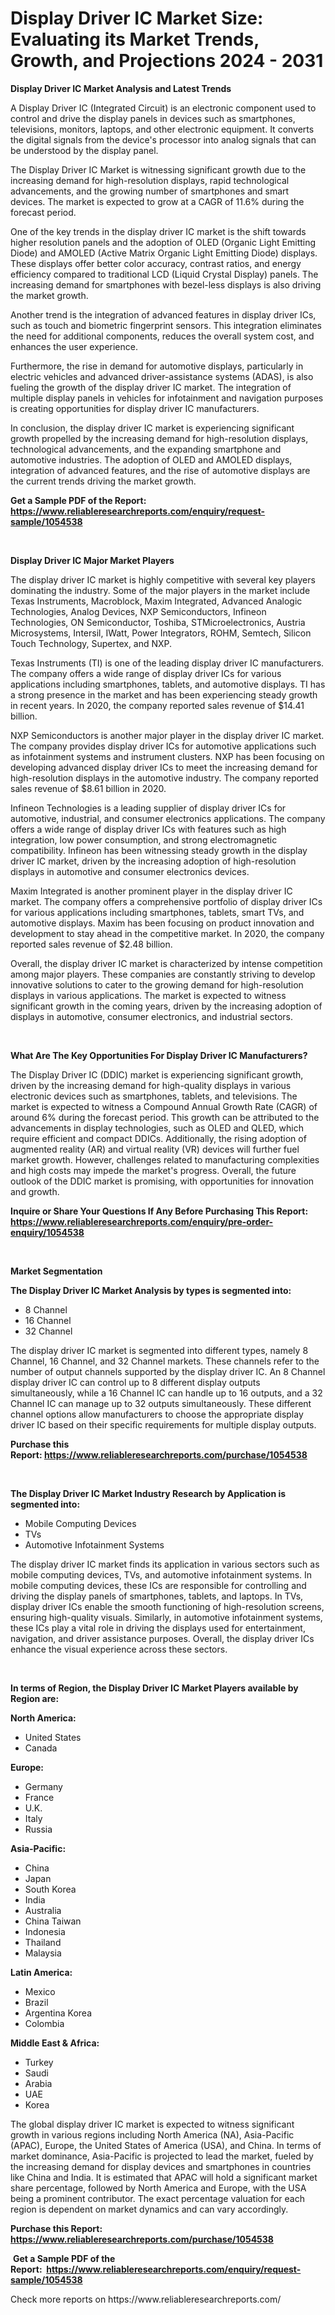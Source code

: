 <p><h1>Display Driver IC Market Size: Evaluating its Market Trends, Growth, and Projections 2024 - 2031</h1></p><p><strong>Display Driver IC Market Analysis and Latest Trends</strong></p>
<p><p>A Display Driver IC (Integrated Circuit) is an electronic component used to control and drive the display panels in devices such as smartphones, televisions, monitors, laptops, and other electronic equipment. It converts the digital signals from the device's processor into analog signals that can be understood by the display panel.</p><p>The Display Driver IC Market is witnessing significant growth due to the increasing demand for high-resolution displays, rapid technological advancements, and the growing number of smartphones and smart devices. The market is expected to grow at a CAGR of 11.6% during the forecast period.</p><p>One of the key trends in the display driver IC market is the shift towards higher resolution panels and the adoption of OLED (Organic Light Emitting Diode) and AMOLED (Active Matrix Organic Light Emitting Diode) displays. These displays offer better color accuracy, contrast ratios, and energy efficiency compared to traditional LCD (Liquid Crystal Display) panels. The increasing demand for smartphones with bezel-less displays is also driving the market growth.</p><p>Another trend is the integration of advanced features in display driver ICs, such as touch and biometric fingerprint sensors. This integration eliminates the need for additional components, reduces the overall system cost, and enhances the user experience.</p><p>Furthermore, the rise in demand for automotive displays, particularly in electric vehicles and advanced driver-assistance systems (ADAS), is also fueling the growth of the display driver IC market. The integration of multiple display panels in vehicles for infotainment and navigation purposes is creating opportunities for display driver IC manufacturers.</p><p>In conclusion, the display driver IC market is experiencing significant growth propelled by the increasing demand for high-resolution displays, technological advancements, and the expanding smartphone and automotive industries. The adoption of OLED and AMOLED displays, integration of advanced features, and the rise of automotive displays are the current trends driving the market growth.</p></p>
<p><strong>Get a Sample PDF of the Report:&nbsp; <a href="https://www.reliableresearchreports.com/enquiry/request-sample/1054538">https://www.reliableresearchreports.com/enquiry/request-sample/1054538</a></strong></p>
<p>&nbsp;</p>
<p><strong>Display Driver IC Major Market Players</strong></p>
<p><p>The display driver IC market is highly competitive with several key players dominating the industry. Some of the major players in the market include Texas Instruments, Macroblock, Maxim Integrated, Advanced Analogic Technologies, Analog Devices, NXP Semiconductors, Infineon Technologies, ON Semiconductor, Toshiba, STMicroelectronics, Austria Microsystems, Intersil, IWatt, Power Integrators, ROHM, Semtech, Silicon Touch Technology, Supertex, and NXP.</p><p>Texas Instruments (TI) is one of the leading display driver IC manufacturers. The company offers a wide range of display driver ICs for various applications including smartphones, tablets, and automotive displays. TI has a strong presence in the market and has been experiencing steady growth in recent years. In 2020, the company reported sales revenue of $14.41 billion.</p><p>NXP Semiconductors is another major player in the display driver IC market. The company provides display driver ICs for automotive applications such as infotainment systems and instrument clusters. NXP has been focusing on developing advanced display driver ICs to meet the increasing demand for high-resolution displays in the automotive industry. The company reported sales revenue of $8.61 billion in 2020.</p><p>Infineon Technologies is a leading supplier of display driver ICs for automotive, industrial, and consumer electronics applications. The company offers a wide range of display driver ICs with features such as high integration, low power consumption, and strong electromagnetic compatibility. Infineon has been witnessing steady growth in the display driver IC market, driven by the increasing adoption of high-resolution displays in automotive and consumer electronics devices.</p><p>Maxim Integrated is another prominent player in the display driver IC market. The company offers a comprehensive portfolio of display driver ICs for various applications including smartphones, tablets, smart TVs, and automotive displays. Maxim has been focusing on product innovation and development to stay ahead in the competitive market. In 2020, the company reported sales revenue of $2.48 billion.</p><p>Overall, the display driver IC market is characterized by intense competition among major players. These companies are constantly striving to develop innovative solutions to cater to the growing demand for high-resolution displays in various applications. The market is expected to witness significant growth in the coming years, driven by the increasing adoption of displays in automotive, consumer electronics, and industrial sectors.</p></p>
<p>&nbsp;</p>
<p><strong>What Are The Key Opportunities For Display Driver IC Manufacturers?</strong></p>
<p><p>The Display Driver IC (DDIC) market is experiencing significant growth, driven by the increasing demand for high-quality displays in various electronic devices such as smartphones, tablets, and televisions. The market is expected to witness a Compound Annual Growth Rate (CAGR) of around 6% during the forecast period. This growth can be attributed to the advancements in display technologies, such as OLED and QLED, which require efficient and compact DDICs. Additionally, the rising adoption of augmented reality (AR) and virtual reality (VR) devices will further fuel market growth. However, challenges related to manufacturing complexities and high costs may impede the market's progress. Overall, the future outlook of the DDIC market is promising, with opportunities for innovation and growth.</p></p>
<p><strong>Inquire or Share Your Questions If Any Before Purchasing This Report: <a href="https://www.reliableresearchreports.com/enquiry/pre-order-enquiry/1054538">https://www.reliableresearchreports.com/enquiry/pre-order-enquiry/1054538</a></strong></p>
<p>&nbsp;</p>
<p><strong>Market Segmentation</strong></p>
<p><strong>The Display Driver IC Market Analysis by types is segmented into:</strong></p>
<p><ul><li>8 Channel</li><li>16 Channel</li><li>32 Channel</li></ul></p>
<p><p>The display driver IC market is segmented into different types, namely 8 Channel, 16 Channel, and 32 Channel markets. These channels refer to the number of output channels supported by the display driver IC. An 8 Channel display driver IC can control up to 8 different display outputs simultaneously, while a 16 Channel IC can handle up to 16 outputs, and a 32 Channel IC can manage up to 32 outputs simultaneously. These different channel options allow manufacturers to choose the appropriate display driver IC based on their specific requirements for multiple display outputs.</p></p>
<p><strong>Purchase this Report:&nbsp;<a href="https://www.reliableresearchreports.com/purchase/1054538">https://www.reliableresearchreports.com/purchase/1054538</a></strong></p>
<p>&nbsp;</p>
<p><strong>The Display Driver IC Market Industry Research by Application is segmented into:</strong></p>
<p><ul><li>Mobile Computing Devices</li><li>TVs</li><li>Automotive Infotainment Systems</li></ul></p>
<p><p>The display driver IC market finds its application in various sectors such as mobile computing devices, TVs, and automotive infotainment systems. In mobile computing devices, these ICs are responsible for controlling and driving the display panels of smartphones, tablets, and laptops. In TVs, display driver ICs enable the smooth functioning of high-resolution screens, ensuring high-quality visuals. Similarly, in automotive infotainment systems, these ICs play a vital role in driving the displays used for entertainment, navigation, and driver assistance purposes. Overall, the display driver ICs enhance the visual experience across these sectors.</p></p>
<p>&nbsp;</p>
<p><strong>In terms of Region, the Display Driver IC Market Players available by Region are:</strong></p>
<p>
    <p> <strong> North America: </strong>
        <ul>
            <li>United States</li>
            <li>Canada</li>
        </ul>
        </p> 
    <p> <strong> Europe: </strong>
        <ul>
            <li>Germany</li>
            <li>France</li>
            <li>U.K.</li>
            <li>Italy</li>
            <li>Russia</li>
        </ul>
        </p> 
    <p> <strong> Asia-Pacific: </strong>
        <ul>
            <li>China</li>
            <li>Japan</li>
            <li>South Korea</li>
            <li>India</li>
            <li>Australia</li>
            <li>China Taiwan</li>
            <li>Indonesia</li>
            <li>Thailand</li>
            <li>Malaysia</li>
        </ul>
        </p> 
    <p> <strong> Latin America: </strong>
        <ul>
            <li>Mexico</li>
            <li>Brazil</li>
            <li>Argentina Korea</li>
            <li>Colombia</li>
        </ul>
        </p> 
    <p> <strong> Middle East & Africa: </strong>
        <ul>
            <li>Turkey</li>
            <li>Saudi</li>
            <li>Arabia</li>
            <li>UAE</li>
            <li>Korea</li>
        </ul>
    </p>
    </p>
<p><p>The global display driver IC market is expected to witness significant growth in various regions including North America (NA), Asia-Pacific (APAC), Europe, the United States of America (USA), and China. In terms of market dominance, Asia-Pacific is projected to lead the market, fueled by the increasing demand for display devices and smartphones in countries like China and India. It is estimated that APAC will hold a significant market share percentage, followed by North America and Europe, with the USA being a prominent contributor. The exact percentage valuation for each region is dependent on market dynamics and can vary accordingly.</p></p>
<p><strong>Purchase this Report: <a href="https://www.reliableresearchreports.com/purchase/1054538">https://www.reliableresearchreports.com/purchase/1054538</a></strong></p>
<p>&nbsp;<strong>Get a Sample PDF of the Report:&nbsp;&nbsp;<a href="https://www.reliableresearchreports.com/enquiry/request-sample/1054538">https://www.reliableresearchreports.com/enquiry/request-sample/1054538</a></strong></p>
<p><strong></strong></p>
<p>Check more reports on https://www.reliableresearchreports.com/</p>